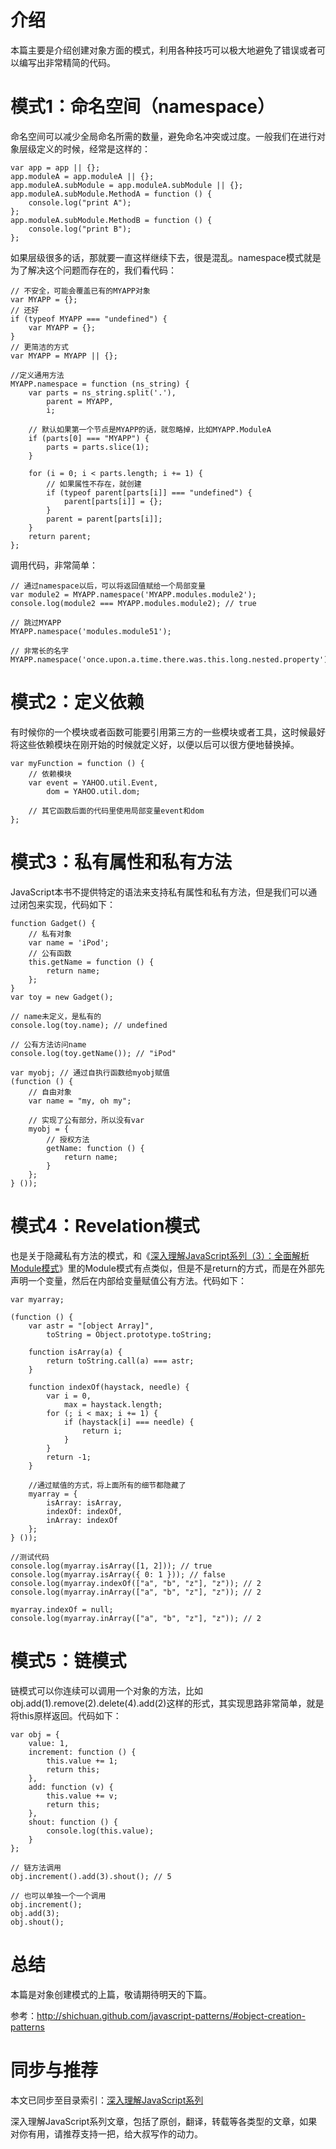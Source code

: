 

# 介绍

本篇主要是介绍创建对象方面的模式，利用各种技巧可以极大地避免了错误或者可以编写出非常精简的代码。

# 模式1：命名空间（namespace）

命名空间可以减少全局命名所需的数量，避免命名冲突或过度。一般我们在进行对象层级定义的时候，经常是这样的：

    
    
    var app = app || {};
    app.moduleA = app.moduleA || {};
    app.moduleA.subModule = app.moduleA.subModule || {};
    app.moduleA.subModule.MethodA = function () {
        console.log("print A");
    };
    app.moduleA.subModule.MethodB = function () {
        console.log("print B");
    };

如果层级很多的话，那就要一直这样继续下去，很是混乱。namespace模式就是为了解决这个问题而存在的，我们看代码：

    
    
    // 不安全，可能会覆盖已有的MYAPP对象
    var MYAPP = {};
    // 还好
    if (typeof MYAPP === "undefined") {
        var MYAPP = {};
    }
    // 更简洁的方式
    var MYAPP = MYAPP || {};
    
    //定义通用方法
    MYAPP.namespace = function (ns_string) {
        var parts = ns_string.split('.'),
            parent = MYAPP,
            i;
    
        // 默认如果第一个节点是MYAPP的话，就忽略掉，比如MYAPP.ModuleA
        if (parts[0] === "MYAPP") {
            parts = parts.slice(1);
        }
    
        for (i = 0; i < parts.length; i += 1) {
            // 如果属性不存在，就创建
            if (typeof parent[parts[i]] === "undefined") {
                parent[parts[i]] = {};
            }
            parent = parent[parts[i]];
        }
        return parent;
    };

调用代码，非常简单：

    
    
    // 通过namespace以后，可以将返回值赋给一个局部变量
    var module2 = MYAPP.namespace('MYAPP.modules.module2');
    console.log(module2 === MYAPP.modules.module2); // true
    
    // 跳过MYAPP
    MYAPP.namespace('modules.module51');
    
    // 非常长的名字
    MYAPP.namespace('once.upon.a.time.there.was.this.long.nested.property');

# 模式2：定义依赖

有时候你的一个模块或者函数可能要引用第三方的一些模块或者工具，这时候最好将这些依赖模块在刚开始的时候就定义好，以便以后可以很方便地替换掉。

    
    
    var myFunction = function () {
        // 依赖模块
        var event = YAHOO.util.Event,
            dom = YAHOO.util.dom;
    
        // 其它函数后面的代码里使用局部变量event和dom
    };

# 模式3：私有属性和私有方法

JavaScript本书不提供特定的语法来支持私有属性和私有方法，但是我们可以通过闭包来实现，代码如下：  
  

    
    
    function Gadget() {
        // 私有对象
        var name = 'iPod';
        // 公有函数
        this.getName = function () {
            return name;
        };
    }
    var toy = new Gadget();
    
    // name未定义，是私有的
    console.log(toy.name); // undefined
    
    // 公有方法访问name
    console.log(toy.getName()); // "iPod"
    
    var myobj; // 通过自执行函数给myobj赋值
    (function () {
        // 自由对象
        var name = "my, oh my";
    
        // 实现了公有部分，所以没有var
        myobj = {
            // 授权方法
            getName: function () {
                return name;
            }
        };
    } ());

# 模式4：Revelation模式

也是关于隐藏私有方法的模式，和《[深入理解JavaScript系列（3）：全面解析Module模式](http://www.cnblogs.com/TomXu/archive/2011/12/30/2288372.html)》里的Module模式有点类似，但是不是return的方式，而是在外部先声明一个变量，然后在内部给变量赋值公有方法。代码如下：

    
    
    var myarray;
    
    (function () {
        var astr = "[object Array]",
            toString = Object.prototype.toString;
    
        function isArray(a) {
            return toString.call(a) === astr;
        }
    
        function indexOf(haystack, needle) {
            var i = 0,
                max = haystack.length;
            for (; i < max; i += 1) {
                if (haystack[i] === needle) {
                    return i;
                }
            }
            return -1;
        }
    
        //通过赋值的方式，将上面所有的细节都隐藏了
        myarray = {
            isArray: isArray,
            indexOf: indexOf,
            inArray: indexOf
        };
    } ());
    
    //测试代码
    console.log(myarray.isArray([1, 2])); // true
    console.log(myarray.isArray({ 0: 1 })); // false
    console.log(myarray.indexOf(["a", "b", "z"], "z")); // 2
    console.log(myarray.inArray(["a", "b", "z"], "z")); // 2
    
    myarray.indexOf = null;
    console.log(myarray.inArray(["a", "b", "z"], "z")); // 2

# 模式5：链模式

链模式可以你连续可以调用一个对象的方法，比如obj.add(1).remove(2).delete(4).add(2)这样的形式，其实现思路非常简单，就是将this原样返回。代码如下：

    
    
    var obj = {
        value: 1,
        increment: function () {
            this.value += 1;
            return this;
        },
        add: function (v) {
            this.value += v;
            return this;
        },
        shout: function () {
            console.log(this.value);
        }
    };
    
    // 链方法调用
    obj.increment().add(3).shout(); // 5
    
    // 也可以单独一个一个调用
    obj.increment();
    obj.add(3);
    obj.shout();

# 总结

本篇是对象创建模式的上篇，敬请期待明天的下篇。

参考：http://shichuan.github.com/javascript-patterns/#object-creation-patterns

# 同步与推荐

本文已同步至目录索引：[深入理解JavaScript系列](http://www.cnblogs.com/TomXu/archive/2011/12/15/2288411.html)

深入理解JavaScript系列文章，包括了原创，翻译，转载等各类型的文章，如果对你有用，请推荐支持一把，给大叔写作的动力。

